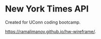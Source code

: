 # New York Times API

Created for UConn coding bootcamp.

https://ramalimanov.github.io/hw-wireframe/.
